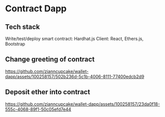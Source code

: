 # Contract Dapp

## Tech stack
Write/test/deploy smart contract: Hardhat.js
Client: React, Ethers.js, Bootstrap

## Change greeting of contract



https://github.com/zianncupcake/wallet-dapp/assets/100258157/502b236d-5c1b-4006-8111-77400edcb2d9



## Deposit ether into contract


https://github.com/zianncupcake/wallet-dapp/assets/100258157/23da0f18-555c-4068-89f1-50c05efd7e44




